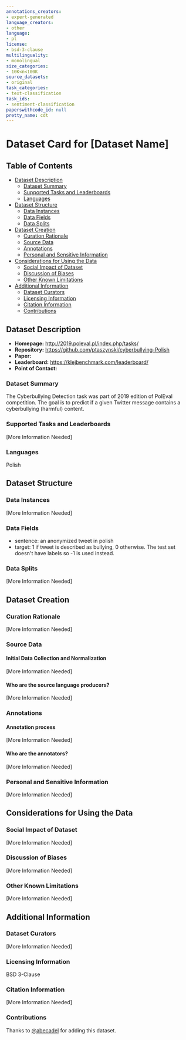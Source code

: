 ```yaml
---
annotations_creators:
- expert-generated
language_creators:
- other
language:
- pl
license:
- bsd-3-clause
multilinguality:
- monolingual
size_categories:
- 10K<n<100K
source_datasets:
- original
task_categories:
- text-classification
task_ids:
- sentiment-classification
paperswithcode_id: null
pretty_name: cdt
---
```


# Dataset Card for [Dataset Name]

## Table of Contents
- [Dataset Description](#dataset-description)
  - [Dataset Summary](#dataset-summary)
  - [Supported Tasks and Leaderboards](#supported-tasks-and-leaderboards)
  - [Languages](#languages)
- [Dataset Structure](#dataset-structure)
  - [Data Instances](#data-instances)
  - [Data Fields](#data-fields)
  - [Data Splits](#data-splits)
- [Dataset Creation](#dataset-creation)
  - [Curation Rationale](#curation-rationale)
  - [Source Data](#source-data)
  - [Annotations](#annotations)
  - [Personal and Sensitive Information](#personal-and-sensitive-information)
- [Considerations for Using the Data](#considerations-for-using-the-data)
  - [Social Impact of Dataset](#social-impact-of-dataset)
  - [Discussion of Biases](#discussion-of-biases)
  - [Other Known Limitations](#other-known-limitations)
- [Additional Information](#additional-information)
  - [Dataset Curators](#dataset-curators)
  - [Licensing Information](#licensing-information)
  - [Citation Information](#citation-information)
  - [Contributions](#contributions)

## Dataset Description

- **Homepage:**
  http://2019.poleval.pl/index.php/tasks/
- **Repository:**
  https://github.com/ptaszynski/cyberbullying-Polish
- **Paper:**
- **Leaderboard:**
  https://klejbenchmark.com/leaderboard/
- **Point of Contact:**

### Dataset Summary

The Cyberbullying Detection task was part of 2019 edition of PolEval competition. The goal is to predict if a given Twitter message contains a cyberbullying (harmful) content.

### Supported Tasks and Leaderboards

[More Information Needed]

### Languages

Polish

## Dataset Structure

### Data Instances

[More Information Needed]

### Data Fields

- sentence: an anonymized tweet in polish
- target: 1 if tweet is described as bullying, 0 otherwise. The test set doesn't have labels so -1 is used instead.

### Data Splits

[More Information Needed]

## Dataset Creation

### Curation Rationale

[More Information Needed]

### Source Data

#### Initial Data Collection and Normalization

[More Information Needed]

#### Who are the source language producers?

[More Information Needed]

### Annotations

#### Annotation process

[More Information Needed]

#### Who are the annotators?

[More Information Needed]

### Personal and Sensitive Information

[More Information Needed]

## Considerations for Using the Data

### Social Impact of Dataset

[More Information Needed]

### Discussion of Biases

[More Information Needed]

### Other Known Limitations

[More Information Needed]

## Additional Information

### Dataset Curators

[More Information Needed]

### Licensing Information

BSD 3-Clause

### Citation Information

[More Information Needed]

### Contributions

Thanks to [@abecadel](https://github.com/abecadel) for adding this dataset.
